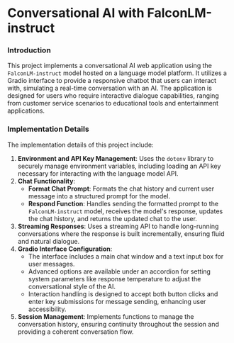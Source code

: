 # Conversational AI with FalconLM-instruct

### Introduction
This project implements a conversational AI web application using the `FalconLM-instruct` model hosted on a language model platform. It utilizes a Gradio interface to provide a responsive chatbot that users can interact with, simulating a real-time conversation with an AI. The application is designed for users who require interactive dialogue capabilities, ranging from customer service scenarios to educational tools and entertainment applications.

### Implementation Details
The implementation details of this project include:
1. **Environment and API Key Management**: Uses the `dotenv` library to securely manage environment variables, including loading an API key necessary for interacting with the language model API.
2. **Chat Functionality**:
   - **Format Chat Prompt**: Formats the chat history and current user message into a structured prompt for the model.
   - **Respond Function**: Handles sending the formatted prompt to the `FalconLM-instruct` model, receives the model's response, updates the chat history, and returns the updated chat to the user.
3. **Streaming Responses**: Uses a streaming API to handle long-running conversations where the response is built incrementally, ensuring fluid and natural dialogue.
4. **Gradio Interface Configuration**:
   - The interface includes a main chat window and a text input box for user messages.
   - Advanced options are available under an accordion for setting system parameters like response temperature to adjust the conversational style of the AI.
   - Interaction handling is designed to accept both button clicks and enter key submissions for message sending, enhancing user accessibility.
5. **Session Management**: Implements functions to manage the conversation history, ensuring continuity throughout the session and providing a coherent conversation flow.
